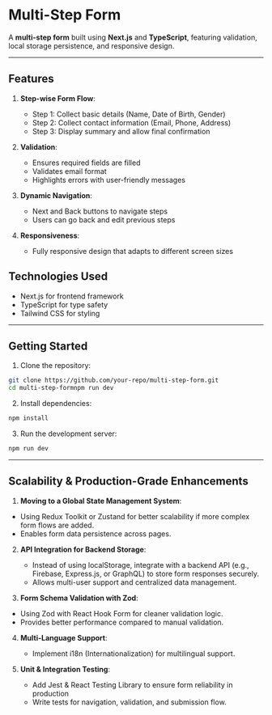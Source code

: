 # Multi-Step Form

A **multi-step form** built using **Next.js** and **TypeScript**, featuring validation, local storage persistence, and responsive design.

---

## Features

1. **Step-wise Form Flow**:
   - Step 1: Collect basic details (Name, Date of Birth, Gender)
   - Step 2: Collect contact information (Email, Phone, Address)
   - Step 3: Display summary and allow final confirmation

2. **Validation**:
   - Ensures required fields are filled
   - Validates email format
   - Highlights errors with user-friendly messages

3. **Dynamic Navigation**:
   - Next and Back buttons to navigate steps
   - Users can go back and edit previous steps

4. **Responsiveness**:
   - Fully responsive design that adapts to different screen sizes

## Technologies Used
  - Next.js for frontend framework
  - TypeScript for type safety
  - Tailwind CSS for styling

---

## Getting Started

1. Clone the repository:

```bash
git clone https://github.com/your-repo/multi-step-form.git
cd multi-step-formnpm run dev
```

2. Install dependencies:

```bash
npm install
```

3. Run the development server:

```bash
npm run dev
```

---

## Scalability & Production-Grade Enhancements

1. **Moving to a Global State Management System**:

  - Using Redux Toolkit or Zustand for better scalability if more complex form flows are added.
  - Enables form data persistence across pages.

2. **API Integration for Backend Storage**:

   - Instead of using localStorage, integrate with a backend API (e.g., Firebase, Express.js, or GraphQL) to store form responses securely.
   - Allows multi-user support and centralized data management.

3. **Form Schema Validation with Zod**:
  - Using Zod with React Hook Form for cleaner validation logic.
  - Provides better performance compared to manual validation.

4. **Multi-Language Support**:
   - Implement i18n (Internationalization) for multilingual support.

5. **Unit & Integration Testing**:
   - Add Jest & React Testing Library to ensure form reliability in production
   - Write tests for navigation, validation, and submission flow.
